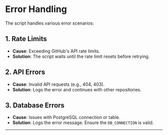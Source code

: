 # Error Handling

The script handles various error scenarios:

## 1. Rate Limits
- **Cause**: Exceeding GitHub's API rate limits.
- **Solution**: The script waits until the rate limit resets before retrying.

## 2. API Errors
- **Cause**: Invalid API requests (e.g., 404, 403).
- **Solution**: Logs the error and continues with other repositories.

## 3. Database Errors
- **Cause**: Issues with PostgreSQL connection or table.
- **Solution**: Logs the error message. Ensure the `DB_CONNECTION` is valid.

---
<!-- [Previous: Database Schema](database_schema.md) | [Next: Contributing](contributing.md) -->